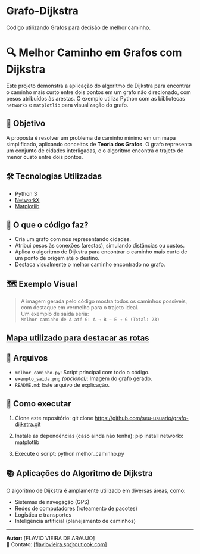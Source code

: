 # Grafo-Dijkstra
Codigo utilizando Grafos para decisão de melhor caminho.
# 🔍 Melhor Caminho em Grafos com Dijkstra

Este projeto demonstra a aplicação do algoritmo de Dijkstra para encontrar o caminho mais curto entre dois pontos em um grafo não direcionado, com pesos atribuídos às arestas. O exemplo utiliza Python com as bibliotecas `networkx` e `matplotlib` para visualização do grafo.

## 🧠 Objetivo

A proposta é resolver um problema de caminho mínimo em um mapa simplificado, aplicando conceitos de **Teoria dos Grafos**. O grafo representa um conjunto de cidades interligadas, e o algoritmo encontra o trajeto de menor custo entre dois pontos.

## 🛠️ Tecnologias Utilizadas

- Python 3
- [NetworkX](https://networkx.org/)
- [Matplotlib](https://matplotlib.org/)

## 📌 O que o código faz?

- Cria um grafo com nós representando cidades.
- Atribui pesos às conexões (arestas), simulando distâncias ou custos.
- Aplica o algoritmo de Dijkstra para encontrar o caminho mais curto de um ponto de origem até o destino.
- Destaca visualmente o melhor caminho encontrado no grafo.

## 🗺️ Exemplo Visual

> A imagem gerada pelo código mostra todos os caminhos possíveis, com destaque em vermelho para o trajeto ideal.  
> Um exemplo de saída seria:  
> `Melhor caminho de A até G: A → B → E → G (Total: 23)`

## [Mapa utilizado para destacar as rotas](./mapaBrasil.png)

## 📁 Arquivos

- `melhor_caminho.py`: Script principal com todo o código.
- `exemplo_saida.png` *(opcional)*: Imagem do grafo gerado.
- `README.md`: Este arquivo de explicação.

## 🚀 Como executar

1. Clone este repositório:
git clone https://github.com/seu-usuario/grafo-dijkstra.git

2. Instale as dependências (caso ainda não tenha):
pip install networkx matplotlib

3. Execute o script:
python melhor_caminho.py


## 📚 Aplicações do Algoritmo de Dijkstra

O algoritmo de Dijkstra é amplamente utilizado em diversas áreas, como:
- Sistemas de navegação (GPS)
- Redes de computadores (roteamento de pacotes)
- Logística e transportes
- Inteligência artificial (planejamento de caminhos)

---

**Autor:** [FLAVIO VIEIRA DE ARAUJO]  
📧 Contato: [flaviovieira.sp@outlook.com]


